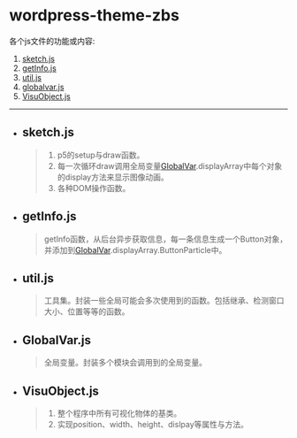# wordpress-theme-zbs
各个js文件的功能或内容:

1. [sketch.js](#sketch)
2. [getInfo.js](#getInfo)
3. [util.js](#util)
4. [globalvar.js](#globalvar)
5. [VisuObject.js](#VisuObject)

***

+ ## <span id="sketch">sketch.js<span>

    > 1. p5的setup与draw函数。
    > 2. 每一次循环draw调用全局变量<a href="#globalvar">GlobalVar</a>.displayArray中每个对象的display方法来显示图像动画。
    > 3. 各种DOM操作函数。
    
+ ## <span id="getInfo">getInfo.js<span>

    > getInfo函数，从后台异步获取信息，每一条信息生成一个Button对象，并添加到<a href="#globalvar">GlobalVar</a>.displayArray.ButtonParticle中。
    
+ ## <span id="util">util.js<span>

    > 工具集。封装一些全局可能会多次使用到的函数。包括继承、检测窗口大小、位置等等的函数。
    
+ ## <span id="globalvar">GlobalVar.js</span>

    > 全局变量。封装多个模块会调用到的全局变量。
    
+ ## <span id="VisuObject">VisuObject.js</span>

    > 1. 整个程序中所有可视化物体的基类。
    > 2. 实现position、width、height、dislpay等属性与方法。